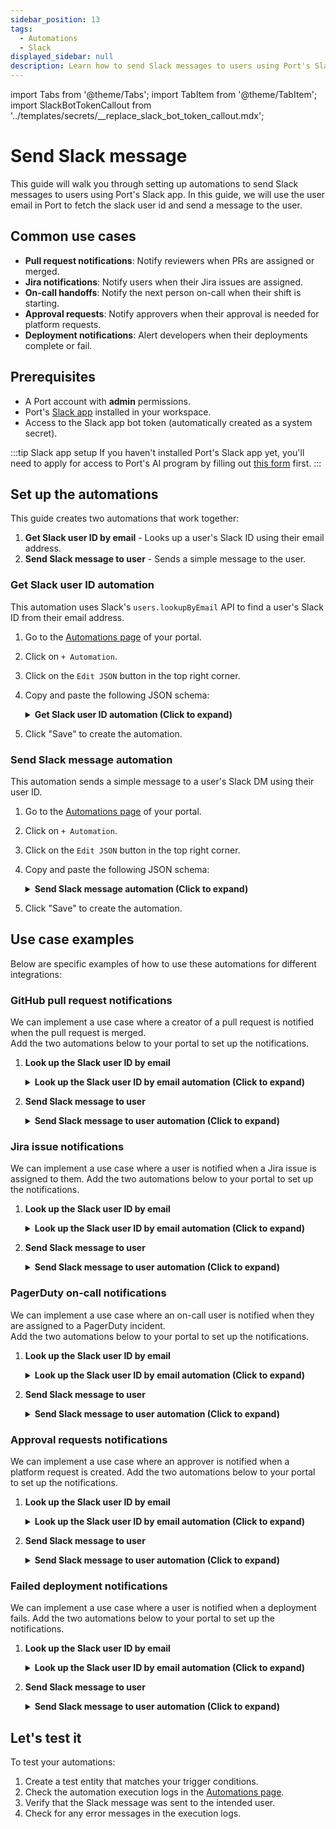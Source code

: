 ```yaml
---
sidebar_position: 13
tags:
  - Automations
  - Slack
displayed_sidebar: null
description: Learn how to send Slack messages to users using Port's Slack app and automations
---
```


import Tabs from '@theme/Tabs';
import TabItem from '@theme/TabItem';
import SlackBotTokenCallout from '../templates/secrets/__replace_slack_bot_token_callout.mdx';

# Send Slack message

This guide will walk you through setting up automations to send Slack messages to users using Port's Slack app.
In this guide, we will use the user email in Port to fetch the slack user id and send a message to the user.

## Common use cases

- **Pull request notifications**: Notify reviewers when PRs are assigned or merged.
- **Jira notifications**: Notify users when their Jira issues are assigned.
- **On-call handoffs**: Notify the next person on-call when their shift is starting.
- **Approval requests**: Notify approvers when their approval is needed for platform requests.
- **Deployment notifications**: Alert developers when their deployments complete or fail.

## Prerequisites

- A Port account with **admin** permissions.
- Port's [Slack app](/ai-agents/slack-app) installed in your workspace.
- Access to the Slack app bot token (automatically created as a system secret).

:::tip Slack app setup
If you haven't installed Port's Slack app yet, you'll need to apply for access to Port's AI program by filling out [this form](https://forms.gle/krhMY7c9JM8MyJJf7) first.
:::

## Set up the automations

This guide creates two automations that work together:
1. **Get Slack user ID by email** - Looks up a user's Slack ID using their email address.
2. **Send Slack message to user** - Sends a simple message to the user.


### Get Slack user ID automation

This automation uses Slack's `users.lookupByEmail` API to find a user's Slack ID from their email address.

1. Go to the [Automations page](https://app.getport.io/settings/automations) of your portal.

2. Click on `+ Automation`.

3. Click on the `Edit JSON` button in the top right corner.

4. Copy and paste the following JSON schema:

   <details>
   <summary><b>Get Slack user ID automation (Click to expand)</b></summary>

    ```json showLineNumbers
    {
      "identifier": "get_slack_user_id",
      "title": "Get Slack user ID by email",
      "icon": "Slack",
      "description": "Looks up a user's Slack ID using their email address",
      "trigger": {
        "type": "automation",
        "event": {
          "type": "<TRIGGER_TYPE>",
          "blueprintIdentifier": "<BLUEPRINT_IDENTIFIER>" // or actionIdentifier
        }
      },
      "invocationMethod": {
        "type": "WEBHOOK",
        "url": "https://slack.com/api/users.lookupByEmail?email={{ .event.diff.after.properties.email }}",
        "agent": false,
        "synchronized": true,
        "method": "GET",
        "headers": {
          "Content-Type": "application/x-www-form-urlencoded",
          "Authorization": "Bearer {{ .secrets.\"__SLACK_APP_BOT_TOKEN_T123\" }}"
        },
        "body":{}
      },
      "publish": true
    }
    ```

   </details>

5. Click "Save" to create the automation.


### Send Slack message automation

This automation sends a simple message to a user's Slack DM using their user ID.

1. Go to the [Automations page](https://app.getport.io/settings/automations) of your portal.
2. Click on `+ Automation`.
3. Click on the `Edit JSON` button in the top right corner.
4. Copy and paste the following JSON schema:

   <details>
   <summary><b>Send Slack message automation (Click to expand)</b></summary>

    ```json showLineNumbers
    {
      "identifier": "send_slack_message_to_user",
      "title": "Send Slack message to user",
      "icon": "Slack",
      "description": "Sends a simple Slack message to a user by their email",
      "trigger": {
        "type": "automation",
        "event": {
          "type": "<TRIGGER_TYPE>",
          "actionIdentifier": "get_slack_user_id"
        }
      },
      "invocationMethod": {
        "type": "WEBHOOK",
        "url": "https://slack.com/api/chat.postMessage",
        "synchronized": true,
        "method": "POST",
        "headers": {
          "Content-Type": "application/json; charset=utf-8",
          "Authorization": "Bearer {{ .secrets.\"__SLACK_APP_BOT_TOKEN_T123\" }}"
        },
        "body": {
          "channel": "{{ .event.diff.after.response.user.id }}",
          "text": "🔔 New notification: From port automation"
        }
      },
      "publish": true
    }
    ```

   </details>

5. Click "Save" to create the automation.

<SlackBotTokenCallout />


## Use case examples

Below are specific examples of how to use these automations for different integrations:


### GitHub pull request notifications

We can implement a use case where a creator of a pull request is notified when the pull request is merged.  
Add the two automations below to your portal to set up the notifications.

1. **Look up the Slack user ID by email**

    <details>
    <summary><b>Look up the Slack user ID by email automation (Click to expand)</b></summary>  

    ```json showLineNumbers
    {
      "identifier": "get_slack_user_id_for_merged_pr",
      "title": "Get Slack user ID for merged PR",
      "icon": "Slack",
      "description": "Looks up a user's Slack ID using their email address when a PR is merged",
      "trigger": {
        "type": "automation",
        "event": {
          "type": "ENTITY_UPDATED",
          "blueprintIdentifier": "githubPullRequest"
        },
        "condition": {
          "type": "JQ",
          "expressions": [
            ".diff.after.properties.status == \"merged\""
          ],
          "combinator": "and"
        }
      },
      "invocationMethod": {
        "type": "WEBHOOK",
        "url": "https://slack.com/api/users.lookupByEmail?email={{ .event.diff.after.relations.creator }}",
        "agent": false,
        "synchronized": true,
        "method": "GET",
        "headers": {
          "Content-Type": "application/x-www-form-urlencoded",
          "Authorization": "Bearer {{ .secrets.__SLACK_APP_BOT_TOKEN_T123 }}"
        },
        "body": {}
      },
      "publish": true
    }
    ```
    </details>

2. **Send Slack message to user**

    <details>
    <summary><b>Send Slack message to user automation (Click to expand)</b></summary>

    ```json showLineNumbers
    {
      "identifier": "notify_user_on_pr_merged",
      "title": "Notify user when PR is merged",
      "icon": "Slack",
      "description": "Sends a Slack message to the PR creator or assignee when the PR is merged",
      "trigger": {
        "type": "automation",
        "event": {
          "type": "RUN_UPDATED",
          "actionIdentifier": "get_slack_user_id_for_merged_pr"
        }
      },
      "invocationMethod": {
        "type": "WEBHOOK",
        "url": "https://slack.com/api/chat.postMessage",
        "synchronized": true,
        "method": "POST",
        "headers": {
          "Content-Type": "application/json; charset=utf-8",
          "Authorization": "Bearer {{ .secrets.__SLACK_APP_BOT_TOKEN_T123 }}"
        },
        "body": {
          "channel": "{{ .event.diff.after.response.user.id }}",
          "blocks": [
            {
              "type": "section",
              "text": {
                "type": "mrkdwn",
                "text": "Hi <@{{ .event.diff.after.response.user.real_name }}>,\n\nYour pull request *{{ .event.context.entity.title }}* has been merged! 🚀"
              }
            },
            {
              "type": "section",
              "fields": [
                {
                  "type": "mrkdwn",
                  "text": "*Repository:*\n{{ .event.context.entity.properties.repository }}"
                },
                {
                  "type": "mrkdwn",
                  "text": "*Merged At:*\n{{ .event.context.entity.mergedAt }}"
                }
              ]
            },
            {
              "type": "actions",
              "elements": [
                {
                  "type": "button",
                  "text": {
                    "type": "plain_text",
                    "text": "View PR"
                  },
                  "url": "{{ .event.context.entity.properties.link }}"
                }
              ]
            }
          ]
        }
      },
      "publish": true
    }

    ```


    </details>




### Jira issue notifications

We can implement a use case where a user is notified when a Jira issue is assigned to them. Add the two automations below to your portal to set up the notifications.

1. **Look up the Slack user ID by email**


    <details>
    <summary><b>Look up the Slack user ID by email automation (Click to expand)</b></summary>

    ```json showLineNumbers
    {
      "identifier": "get_slack_user_id_for_jira_assignee",
      "title": "Get Slack user ID for Jira assignee",
      "icon": "Slack",
      "description": "Looks up a user's Slack ID using their email address when a Jira issue is created",
      "trigger": {
        "type": "automation",
        "event": {
          "type": "ENTITY_CREATED",
          "blueprintIdentifier": "jiraIssue"
        }
      },
      "invocationMethod": {
        "type": "WEBHOOK",
        "url": "https://slack.com/api/users.lookupByEmail?email={{ .event.diff.after.properties.assignee }}",
        "agent": false,
        "synchronized": true,
        "method": "GET",
        "headers": {
          "Content-Type": "application/x-www-form-urlencoded",
          "Authorization": "Bearer {{ .secrets.__SLACK_APP_BOT_TOKEN_T123 }}"
        },
        "body": {}
      },
      "publish": true
    }   

    ```
    </details>

2. **Send Slack message to user**

    <details>
    <summary><b>Send Slack message to user automation (Click to expand)</b></summary>

    ```json showLineNumbers
    {
      "identifier": "notify_jira_assignee_on_assignment",
      "title": "Notify Jira assignee on assignment",
      "icon": "Slack",
      "description": "Sends a Slack message to the assignee when a Jira issue is assigned to them",
      "trigger": {
        "type": "automation",
        "event": {
          "type": "RUN_UPDATED",
          "actionIdentifier": "get_slack_user_id_for_jira_assignee"
        }
      },
      "invocationMethod": {
        "type": "WEBHOOK",
        "url": "https://slack.com/api/chat.postMessage",
        "synchronized": true,
        "method": "POST",
        "headers": {
          "Content-Type": "application/json; charset=utf-8",
          "Authorization": "Bearer {{ .secrets.__SLACK_APP_BOT_TOKEN_T123 }}"
        },
        "body": {
          "channel": "{{ .event.diff.after.response.user.id }}",
          "text": "🔔 You have been assigned a Jira issue",
          "blocks": [
            {
              "type": "section",
              "text": {
                "type": "mrkdwn",
                "text": "Hi <@{{ .event.diff.after.response.user.real_name }}>,\n\nYou have been assigned to a Jira issue:"
              }
            },
            {
              "type": "section",
              "fields": [
                {
                  "type": "mrkdwn",
                  "text": "*Issue:*\n{{ .event.context.entity.title }}"
                },
                {
                  "type": "mrkdwn",
                  "text": "*Status:*\n{{ .event.context.entity.properties.status }}"
                },
                {
                  "type": "mrkdwn",
                  "text": "*Priority:*\n{{ .event.context.entity.properties.priority }}"
                },
                {
                  "type": "mrkdwn",
                  "text": "*Assigned At:*\n{{ .event.context.entity.updatedAt }}"
                }
              ]
            },
            {
              "type": "actions",
              "elements": [
                {
                  "type": "button",
                  "text": {
                    "type": "plain_text",
                    "text": "View Issue"
                  },
                  "url": "{{ .event.context.entity.properties.url }}"
                }
              ]
            }
          ]
        }
      },
      "publish": true
    }
    ```
    </details>

### PagerDuty on-call notifications

We can implement a use case where an on-call user is notified when they are assigned to a PagerDuty incident.  
Add the two automations below to your portal to set up the notifications.

1. **Look up the Slack user ID by email**

    <details>
    <summary><b>Look up the Slack user ID by email automation (Click to expand)</b></summary>

    ```json showLineNumbers
    {
      "identifier": "get_slack_user_id_for_pagerduty_assignee",
      "title": "Get Slack user ID for PagerDuty assignee",
      "icon": "Slack",
      "description": "Looks up a user's Slack ID using their email address when a PagerDuty incident is assigned",
      "trigger": {
        "type": "automation",
        "event": {
          "type": "ENTITY_CREATED",
          "blueprintIdentifier": "pagerdutyIncident"
        }
      },
      "invocationMethod": {
        "type": "WEBHOOK",
        "url": "https://slack.com/api/users.lookupByEmail?email={{ .event.diff.after.properties.assignee }}",
        "agent": false,
        "synchronized": true,
        "method": "GET",
        "headers": {
          "Content-Type": "application/x-www-form-urlencoded",
          "Authorization": "Bearer {{ .secrets.__SLACK_APP_BOT_TOKEN_T123 }}"
        },
        "body": {}
      },
      "publish": true
    }

    ```
    </details>

2. **Send Slack message to user**

    <details>
    <summary><b>Send Slack message to user automation (Click to expand)</b></summary>

    ```json showLineNumbers
    {
      "identifier": "notify_pagerduty_assignee_on_incident",
      "title": "Notify PagerDuty assignee on incident assignment",
      "icon": "Slack",
      "description": "Sends a Slack message to the assignee when a PagerDuty incident is assigned",
      "trigger": {
        "type": "automation",
        "event": {
          "type": "RUN_UPDATED",
          "actionIdentifier": "get_slack_user_id_for_pagerduty_assignee"
        }
      },
      "invocationMethod": {
        "type": "WEBHOOK",
        "url": "https://slack.com/api/chat.postMessage",
        "synchronized": true,
        "method": "POST",
        "headers": {
          "Content-Type": "application/json; charset=utf-8",
          "Authorization": "Bearer {{ .secrets.__SLACK_APP_BOT_TOKEN_T123 }}"
        },
        "body": {
          "channel": "{{ .event.diff.after.response.user.id }}",
          "text": "🚨 You have been assigned a new PagerDuty incident!",
          "blocks": [
            {
              "type": "section",
              "text": {
                "type": "mrkdwn",
                "text": "Hi <@{{ .event.diff.after.response.user.real_name }}>,\n\nYou have been assigned to a new PagerDuty incident:\n*Incident:* {{ .event.context.entity.title }}\n*Priority:* {{ .event.context.entity.properties.priority }}\n*Service:* {{ .event.context.entity.properties.service }}"
              }
            },
            {
              "type": "actions",
              "elements": [
                {
                  "type": "button",
                  "text": {
                    "type": "plain_text",
                    "text": "View Incident"
                  },
                  "url": "https://app.getport.io/pagerdutyIncident/{{ .event.context.entity.identifier }}"
                }
              ]
            }
          ]
        }
      },
      "publish": true
    }
    ```
    </details>


### Approval requests notifications

We can implement a use case where an approver is notified when a platform request is created. Add the two automations below to your portal to set up the notifications.

1. **Look up the Slack user ID by email**

    <details>
    <summary><b>Look up the Slack user ID by email automation (Click to expand)</b></summary>

    ```json showLineNumbers
      {
        "identifier": "get_slack_user_id_for_approver",
        "title": "Get Slack user ID for platform request approver",
        "icon": "Slack",
        "description": "Looks up a user's Slack ID using their email address when a platform request is created",
        "trigger": {
          "type": "automation",
          "event": {
            "type": "ENTITY_CREATED",
            "blueprintIdentifier": "platformRequest"
          }
        },
        "invocationMethod": {
          "type": "WEBHOOK",
          "url": "https://slack.com/api/users.lookupByEmail?email={{ .event.diff.after.properties.approver }}",
          "agent": false,
          "synchronized": true,
          "method": "GET",
          "headers": {
            "Content-Type": "application/x-www-form-urlencoded",
            "Authorization": "Bearer {{ .secrets.__SLACK_APP_BOT_TOKEN_T123 }}"
          },
          "body": {}
        },
        "publish": true
      }

    ```
    </details>

2. **Send Slack message to user**

    <details>
    <summary><b>Send Slack message to user automation (Click to expand)</b></summary>

    ```json showLineNumbers
    {
      "identifier": "notify_approver_on_platform_request",
      "title": "Notify approver when approval is needed",
      "icon": "Slack",
      "description": "Sends a Slack message to the approver when a platform request requires approval",
      "trigger": {
        "type": "automation",
        "event": {
          "type": "RUN_UPDATED",
          "actionIdentifier": "get_slack_user_id_for_approver"
        }
      },
      "invocationMethod": {
        "type": "WEBHOOK",
        "url": "https://slack.com/api/chat.postMessage",
        "synchronized": true,
        "method": "POST",
        "headers": {
          "Content-Type": "application/json; charset=utf-8",
          "Authorization": "Bearer {{ .secrets.__SLACK_APP_BOT_TOKEN_T123 }}"
        },
        "body": {
          "channel": "{{ .event.diff.after.response.user.id }}",
          "text": "✅ Approval request",
          "blocks": [
            {
              "type": "section",
              "text": {
                "type": "mrkdwn",
                "text": "Hi <@{{ .event.diff.after.response.user.real_name }}>,\n\nA new platform request requires your approval:"
              }
            },
            {
              "type": "section",
              "fields": [
                {
                  "type": "mrkdwn",
                  "text": "*Request:*\n{{ .event.context.entity.title }}"
                },
                {
                  "type": "mrkdwn",
                  "text": "*Type:*\n{{ .event.context.entity.properties.requestType }}"
                },
                {
                  "type": "mrkdwn",
                  "text": "*Requester:*\n{{ .event.context.entity.properties.requester }}"
                },
                {
                  "type": "mrkdwn",
                  "text": "*Created:*\n{{ .event.context.entity.createdAt }}"
                }
              ]
            },
            {
              "type": "actions",
              "elements": [
                {
                  "type": "button",
                  "text": {
                    "type": "plain_text",
                    "text": "Review Request"
                  },
                  "url": "https://app.getport.io/platformRequest/{{ .event.context.entity.identifier }}"
                }
              ]
            }
          ]
        }
      },
      "publish": true
    }

    ```
    </details>

### Failed deployment notifications

We can implement a use case where a user is notified when a deployment fails. Add the two automations below to your portal to set up the notifications.

1. **Look up the Slack user ID by email**

    <details>
    <summary><b>Look up the Slack user ID by email automation (Click to expand)</b></summary>

    ```json showLineNumbers
    {
      "identifier": "get_slack_user_id_for_failed_deployment",
      "title": "Get Slack user ID for failed deployment",
      "icon": "Slack",
      "description": "Looks up a user's Slack ID using their email address when a deployment fails",
      "trigger": {
        "type": "automation",
        "event": {
          "type": "RUN_UPDATED",
          "actionIdentifier": "deploy_an_image"
        },
        "condition": {
          "type": "JQ",
          "expressions": [
            ".diff.before.status == \"IN_PROGRESS\"",
            ".diff.after.status == \"FAILURE\""
          ],
          "combinator": "and"
        }
      },
      "invocationMethod": {
        "type": "WEBHOOK",
        "url": "https://slack.com/api/users.lookupByEmail?email={{ .event.diff.after.properties.triggered_by_email }}",
        "agent": false,
        "synchronized": true,
        "method": "GET",
        "headers": {
          "Content-Type": "application/x-www-form-urlencoded",
          "Authorization": "Bearer {{ .secrets.__SLACK_APP_BOT_TOKEN_T123 }}"
        },
        "body": {}
      },
      "publish": true
    }
    ```
    </details>

2. **Send Slack message to user**

    <details>
    <summary><b>Send Slack message to user automation (Click to expand)</b></summary>

    ```json showLineNumbers
    {
      "identifier": "notify_user_on_failed_deployment",
      "title": "Notify user on failed deployment",
      "icon": "Slack",
      "description": "Sends a Slack message to the user when their deployment fails",
      "trigger": {
        "type": "automation",
        "event": {
          "type": "RUN_UPDATED",
          "actionIdentifier": "get_slack_user_id_for_failed_deployment"
        }
      },
      "invocationMethod": {
        "type": "WEBHOOK",
        "url": "https://slack.com/api/chat.postMessage",
        "synchronized": true,
        "method": "POST",
        "headers": {
          "Content-Type": "application/json; charset=utf-8",
          "Authorization": "Bearer {{ .secrets.__SLACK_APP_BOT_TOKEN_T123 }}"
        },
        "body": {
          "channel": "{{ .event.diff.after.response.user.id }}",
          "text": "🚨 Your deployment has failed.",
          "blocks": [
            {
              "type": "section",
              "text": {
                "type": "mrkdwn",
                "text": "Hi <@{{ .event.diff.after.response.user.real_name }}>,\n\nYour deployment of service *{{ .event.context.entity.identifier }}* (image: {{ .event.context.entity.properties.image }}) to environment *{{ .event.context.entity.properties.environment }}* has failed.\n\n[View run details](https://app.getport.io/organization/run?runId={{ .event.context.entity.id }})"
              }
            }
          ]
        }
      },
      "publish": true
    }
    ```
    </details>


## Let's test it

To test your automations:

1. Create a test entity that matches your trigger conditions.
2. Check the automation execution logs in the [Automations page](https://app.getport.io/settings/automations).
3. Verify that the Slack message was sent to the intended user.
4. Check for any error messages in the execution logs.

